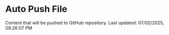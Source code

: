 # Auto Push File

Content that will be pushed to GitHub repository.
Last updated: 07/02/2025, 09:26:07 PM